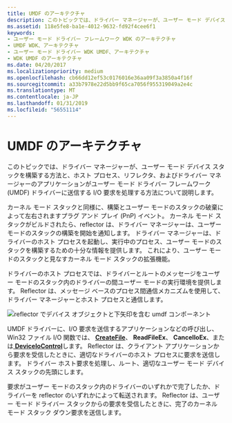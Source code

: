 ```yaml
---
title: UMDF のアーキテクチャ
description: このトピックでは、ドライバー マネージャーが、ユーザー モード デバイス スタックを構築する方法と、ホスト プロセス、リフレクタ、およびドライバー マネージャーのアプリケーションがユーザー モード ドライバー フレームワーク (UMDF) ドライバーに送信する I/O 要求を処理する方法について説明します。
ms.assetid: 118e5fe8-ba1e-4012-9632-fd92f4cee6f1
keywords:
- ユーザー モード ドライバー フレームワーク WDK のアーキテクチャ
- UMDF WDK、アーキテクチャ
- ユーザー モード ドライバー WDK UMDF、アーキテクチャ
- WDK UMDF のアーキテクチャ
ms.date: 04/20/2017
ms.localizationpriority: medium
ms.openlocfilehash: cb66dd12ef53c0176016e36aa09f3a3850a4f16f
ms.sourcegitcommit: a33b7978e22d5bb9f65ca7056f955319049a2e4c
ms.translationtype: MT
ms.contentlocale: ja-JP
ms.lasthandoff: 01/31/2019
ms.locfileid: "56551114"
---
```

# <a name="architecture-of-umdf"></a>UMDF のアーキテクチャ


このトピックでは、ドライバー マネージャーが、ユーザー モード デバイス スタックを構築する方法と、ホスト プロセス、リフレクタ、およびドライバー マネージャーのアプリケーションがユーザー モード ドライバー フレームワーク (UMDF) ドライバーに送信する I/O 要求を処理する方法について説明します。

カーネル モード スタックと同様に、構築とユーザー モードのスタックの破棄によって左右されますプラグ アンド プレイ (PnP) イベント。 カーネル モード スタックがビルドされたら、reflector は、ドライバー マネージャーは、ユーザー モードのスタックの構築を開始を通知します。 ドライバー マネージャーは、ドライバーのホスト プロセスを起動し、実行中のプロセス、ユーザー モードのスタックを構築するための十分な情報を提供します。 これにより、ユーザー モードのスタックと見なすカーネル モード スタックの拡張機能。

ドライバーのホスト プロセスでは、ドライバーとルートのメッセージをユーザー モードのスタック内のドライバーの間ユーザー モードの実行環境を提供します。 Reflector は、メッセージ ベースのプロセス間通信メカニズムを使用して、ドライバー マネージャーとホスト プロセスと通信します。

![reflector でデバイス オブジェクトと下矢印を含む umdf コンポーネント](images/umdfarch4.gif)

UMDF ドライバーに、I/O 要求を送信するアプリケーションなどの呼び出し、Win32 ファイル I/O 関数では、 [ **CreateFile**](https://msdn.microsoft.com/library/windows/desktop/aa363858)、 **ReadFileEx**、 **CancelIoEx**、または[ **DeviceIoControl**](https://msdn.microsoft.com/library/windows/desktop/aa363216)します。 Reflector は、クライアント アプリケーションから要求を受信したときに、適切なドライバーのホスト プロセスに要求を送信します。 ドライバー ホスト要求を処理し、ルート、適切なユーザー モード デバイス スタックの先頭にします。

要求がユーザー モードのスタック内のドライバーのいずれかで完了したか、ドライバーを reflector のいずれかによって転送されます。 Reflector は、ユーザー モード ドライバー スタックからの要求を受信したときに、完了のカーネル モード スタック ダウン要求を送信します。

 

 





